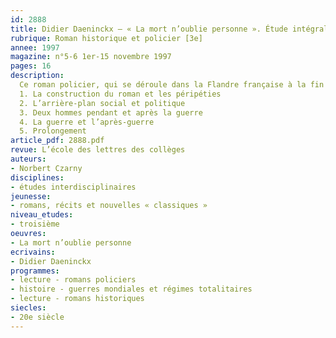 ```yaml
---
id: 2888
title: Didier Daeninckx – « La mort n’oublie personne ». Étude intégrale 
rubrique: Roman historique et policier [3e]
annee: 1997
magazine: n°5-6 1er-15 novembre 1997
pages: 16
description: 
  Ce roman policier, qui se déroule dans la Flandre française à la fin de l’occupation nazie, permet un lien avec l’étude d’une question d’histoire et celle de différentes techniques narratives…
  1. La construction du roman et les péripéties
  2. L’arrière-plan social et politique
  3. Deux hommes pendant et après la guerre
  4. La guerre et l’après-guerre
  5. Prolongement
article_pdf: 2888.pdf
revue: L’école des lettres des collèges
auteurs:
- Norbert Czarny
disciplines:
- études interdisciplinaires
jeunesse:
- romans, récits et nouvelles « classiques »
niveau_etudes:
- troisième
oeuvres:
- La mort n’oublie personne
ecrivains:
- Didier Daeninckx
programmes:
- lecture - romans policiers
- histoire - guerres mondiales et régimes totalitaires
- lecture - romans historiques
siecles:
- 20e siècle
---
```

